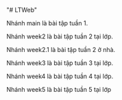 "# LTWeb" 

Nhánh main là bài tập tuần 1.

Nhánh week2 là bài tập tuần 2 tại lớp.

Nhánh week2.1 là bài tập tuần 2 ở nhà.

Nhánh week3 là bài tập tuần 3 tại lớp.

Nhánh week4 là bài tập tuần 4 tại lớp.

Nhánh week5 là bài tập tuần 5 tại lớp
